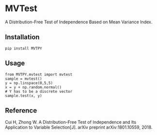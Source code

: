 # MVTest
A Distribution-Free Test of Independence Based on Mean Variance Index.

## Installation

    pip install MVTPY
    
## Usage

    from MVTPY.mvtest import mvtest
    sample = mvtest()
    y = np.linspace(0,5,5)
    x = y + np.random.normal()
    # Y has to be a discrete vector
    sample.test(x, y)
    
## Reference

Cui H, Zhong W. A Distribution-Free Test of Independence and Its Application to Variable Selection[J]. arXiv preprint arXiv:1801.10559, 2018.

